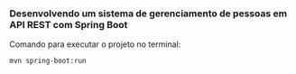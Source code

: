 <h3>Desenvolvendo um sistema de gerenciamento de pessoas em API REST com Spring Boot</h3>

Comando para executar o projeto no terminal:
```shell script
mvn spring-boot:run 
```


